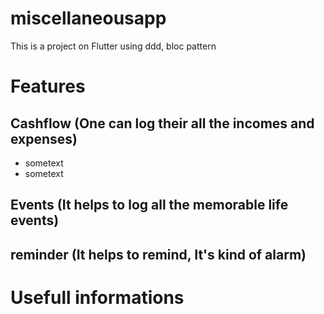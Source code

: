 # miscellaneousapp

This is a project on Flutter using ddd, bloc pattern


# Features
## Cashflow (One can log their all the incomes and expenses)
- sometext
- sometext
## Events (It helps to log all the memorable life events)
## reminder (It helps to remind, It's kind of alarm)


# Usefull informations



